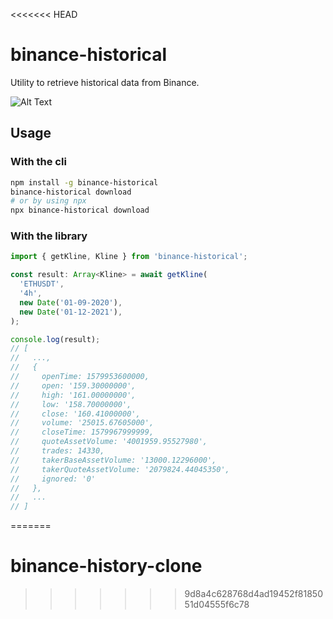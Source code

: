 <<<<<<< HEAD
# binance-historical

Utility to retrieve historical data from Binance.

![Alt Text](https://raw.githubusercontent.com/maxgfr/binance-historical/main/.github/assets/main.gif)

## Usage

### With the cli

```sh
npm install -g binance-historical
binance-historical download
# or by using npx
npx binance-historical download
```

### With the library

```ts
import { getKline, Kline } from 'binance-historical';

const result: Array<Kline> = await getKline(
  'ETHUSDT',
  '4h',
  new Date('01-09-2020'),
  new Date('01-12-2021'),
);

console.log(result);
// [
//   ...,
//   {
//     openTime: 1579953600000,
//     open: '159.30000000',
//     high: '161.00000000',
//     low: '158.70000000',
//     close: '160.41000000',
//     volume: '25015.67605000',
//     closeTime: 1579967999999,
//     quoteAssetVolume: '4001959.95527980',
//     trades: 14330,
//     takerBaseAssetVolume: '13000.12296000',
//     takerQuoteAssetVolume: '2079824.44045350',
//     ignored: '0'
//   },
//   ...
// ]
```
=======
# binance-history-clone
>>>>>>> 9d8a4c628768d4ad19452f8185051d04555f6c78
